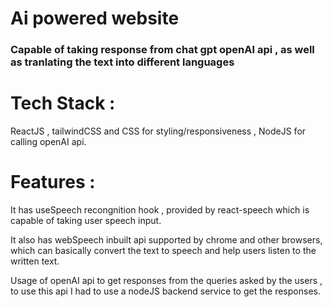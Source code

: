 <h1>Ai powered website </h1>
<h3>Capable of taking response from chat gpt openAI api , as well as tranlating the text into different languages</h3>
<div> <h1>Tech Stack : </h1> <p> ReactJS , tailwindCSS and CSS for styling/responsiveness , NodeJS for calling openAI api.</p> </div> 
<div> <h1>Features : </h1> <p>It has useSpeech recongnition hook , provided by react-speech which is capable of taking user speech input. </p> <p>It also has webSpeech inbuilt api supported by chrome and other browsers, which can basically convert the text to speech and help users listen to the written text.</p>  <p>Usage of openAI api to get responses from the queries asked by the users , to use this api I had to use a nodeJS backend service to get the responses.</p>  </div>
